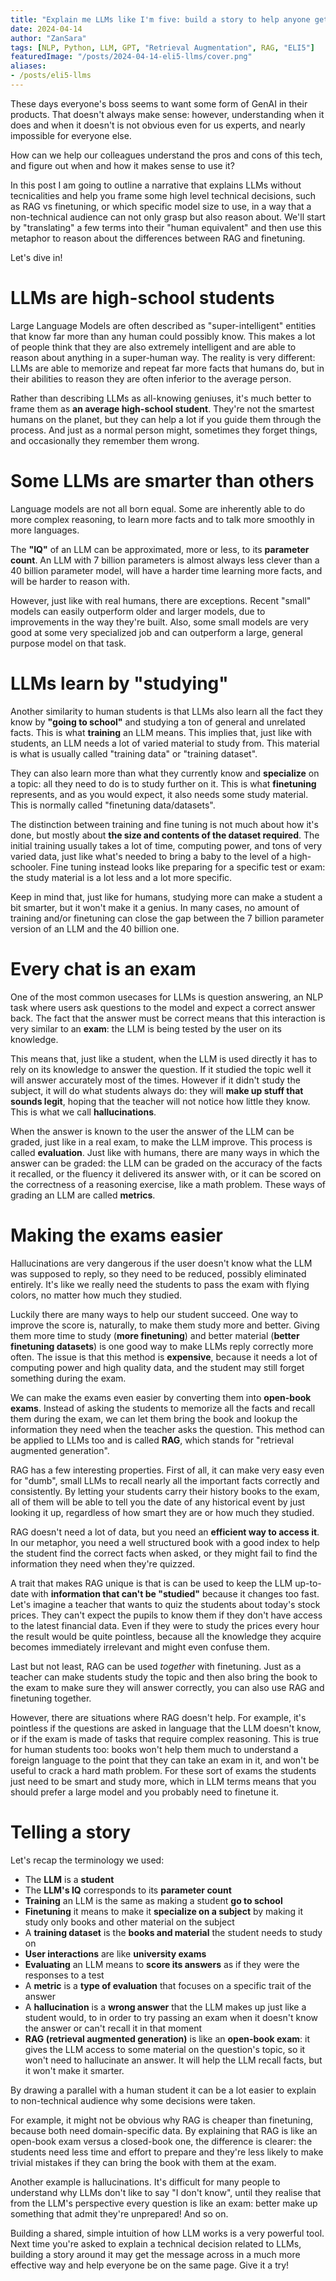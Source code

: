 ```yaml
---
title: "Explain me LLMs like I'm five: build a story to help anyone get the idea"
date: 2024-04-14
author: "ZanSara"
tags: [NLP, Python, LLM, GPT, "Retrieval Augmentation", RAG, "ELI5"]
featuredImage: "/posts/2024-04-14-eli5-llms/cover.png"
aliases:
- /posts/eli5-llms
---
```


These days everyone's boss seems to want some form of GenAI in their products. That doesn't always make sense: however, understanding when it does and when it doesn't is not obvious even for us experts, and nearly impossible for everyone else.

How can we help our colleagues understand the pros and cons of this tech, and figure out when and how it makes sense to use it? 

In this post I am going to outline a narrative that explains LLMs without tecnicalities and help you frame some high level technical decisions, such as RAG vs finetuning, or which specific model size to use, in a way that a non-technical audience can not only grasp but also reason about. We'll start by "translating" a few terms into their "human equivalent" and then use this metaphor to reason about the differences between RAG and finetuning.

Let's dive in!

# LLMs are high-school students

Large Language Models are often described as "super-intelligent" entities that know far more than any human could possibly know. This makes a lot of people think that they are also extremely intelligent and are able to reason about anything in a super-human way. The reality is very different: LLMs are able to memorize and repeat far more facts that humans do, but in their abilities to reason they are often inferior to the average person.

Rather than describing LLMs as all-knowing geniuses, it's much better to frame them as **an average high-school student**. They're not the smartest humans on the planet, but they can help a lot if you guide them through the process. And just as a normal person might, sometimes they forget things, and occasionally they remember them wrong.

# Some LLMs are smarter than others

Language models are not all born equal. Some are inherently able to do more complex reasoning, to learn more facts and to talk more smoothly in more languages.

The **"IQ"** of an LLM can be approximated, more or less, to its **parameter count**. An LLM with 7 billion parameters is almost always less clever than a 40 billion parameter model, will have a harder time learning more facts, and will be harder to reason with. 

However, just like with real humans, there are exceptions. Recent "small" models can easily outperform older and larger models, due to improvements in the way they're built. Also, some small models are very good at some very specialized job and can outperform a large, general purpose model on that task.

# LLMs learn by "studying"

Another similarity to human students is that LLMs also learn all the fact they know by **"going to school"** and studying a ton of general and unrelated facts. This is what **training** an LLM means. This implies that, just like with students, an LLM needs a lot of varied material to study from. This material is what is usually called "training data" or "training dataset".

They can also learn more than what they currently know and **specialize** on a topic: all they need to do is to study further on it. This is what **finetuning** represents, and as you would expect, it also needs some study material. This is normally called "finetuning data/datasets".

The distinction between training and fine tuning is not much about how it's done, but mostly about **the size and contents of the dataset required**. The initial training usually takes a lot of time, computing power, and tons of very varied data, just like what's needed to bring a baby to the level of a high-schooler. Fine tuning instead looks like preparing for a specific test or exam: the study material is a lot less and a lot more specific. 

Keep in mind that, just like for humans, studying more can make a student a bit smarter, but it won't make it a genius. In many cases, no amount of training and/or finetuning can close the gap between the 7 billion parameter version of an LLM and the 40 billion one.

# Every chat is an exam

One of the most common usecases for LLMs is question answering, an NLP task where users ask questions to the model and expect a correct answer back. The fact that the answer must be correct means that this interaction is very similar to an **exam**: the LLM is being tested by the user on its knowledge. 

This means that, just like a student, when the LLM is used directly it has to rely on its knowledge to answer the question. If it studied the topic well it will answer accurately most of the times. However if it didn't study the subject, it will do what students always do: they will **make up stuff that sounds legit**, hoping that the teacher will not notice how little they know. This is what we call **hallucinations**.

When the answer is known to the user the answer of the LLM can be graded, just like in a real exam, to make the LLM improve. This process is called **evaluation**. Just like with humans, there are many ways in which the answer can be graded: the LLM can be graded on the accuracy of the facts it recalled, or the fluency it delivered its answer with, or it can be scored on the correctness of a reasoning exercise, like a math problem. These ways of grading an LLM are called **metrics**.

# Making the exams easier

Hallucinations are very dangerous if the user doesn't know what the LLM was supposed to reply, so they need to be reduced, possibly eliminated entirely. It's like we really need the students to pass the exam with flying colors, no matter how much they studied.

Luckily there are many ways to help our student succeed. One way to improve the score is, naturally, to make them study more and better. Giving them more time to study (**more finetuning**) and better material (**better finetuning datasets**) is one good way to make LLMs reply correctly more often. The issue is that this method is **expensive**, because it needs a lot of computing power and high quality data, and the student may still forget something during the exam.

We can make the exams even easier by converting them into **open-book exams**. Instead of asking the students to memorize all the facts and recall them during the exam, we can let them bring the book and lookup the information they need when the teacher asks the question. This method can be applied to LLMs too and is called **RAG**, which stands for "retrieval augmented generation". 

RAG has a few interesting properties. First of all, it can make very easy even for "dumb", small LLMs to recall nearly all the important facts correctly and consistently. By letting your students carry their history books to the exam, all of them will be able to tell you the date of any historical event by just looking it up, regardless of how smart they are or how much they studied.

RAG doesn't need a lot of data, but you need an **efficient way to access it**. In our metaphor, you need a well structured book with a good index to help the student find the correct facts when asked, or they might fail to find the information they need when they're quizzed.

A trait that makes RAG unique is that is can be used to keep the LLM up-to-date with **information that can't be "studied"** because it changes too fast. Let's imagine a teacher that wants to quiz the students about today's stock prices. They can't expect the pupils to know them if they don't have access to the latest financial data. Even if they were to study the prices every hour the result would be quite pointless, because all the knowledge they acquire becomes immediately irrelevant and might even confuse them.

Last but not least, RAG can be used *together* with finetuning. Just as a teacher can make students study the topic and then also bring the book to the exam to make sure they will answer correctly, you can also use RAG and finetuning together.

However, there are situations where RAG doesn't help. For example, it's pointless if the questions are asked in language that the LLM doesn't know, or if the exam is made of tasks that require complex reasoning. This is true for human students too: books won't help them much to understand a foreign language to the point that they can take an exam in it, and won't be useful to crack a hard math problem. For these sort of exams the students just need to be smart and study more, which in LLM terms means that you should prefer a large model and you probably need to finetune it.

# Telling a story

Let's recap the terminology we used:

- The **LLM** is a **student**
- The **LLM's IQ** corresponds to its **parameter count**
- **Training** an LLM is the same as making a student **go to school**
- **Finetuning** it means to make it **specialize on a subject** by making it study only books and other material on the subject
- A **training dataset** is the **books and material** the student needs to study on
- **User interactions** are like **university exams**
- **Evaluating** an LLM means to **score its answers** as if they were the responses to a test
- A **metric** is a **type of evaluation** that focuses on a specific trait of the answer
- A **hallucination** is a **wrong answer** that the LLM makes up just like a student would, to in order to try passing an exam when it doesn't know the answer or can't recall it in that moment
- **RAG (retrieval augmented generation)** is like an **open-book exam**: it gives the LLM access to some material on the question's topic, so it won't need to hallucinate an answer. It will help the LLM recall facts, but it won't make it smarter.

By drawing a parallel with a human student it can be a lot easier to explain to non-technical audience why some decisions were taken.

For example, it might not be obvious why RAG is cheaper than finetuning, because both need domain-specific data. By explaining that RAG is like an open-book exam versus a closed-book one, the difference is clearer: the students need less time and effort to prepare and they're less likely to make trivial mistakes if they can bring the book with them at the exam. 

Another example is hallucinations. It's difficult for many people to understand why LLMs don't like to say "I don't know", until they realise that from the LLM's perspective every question is like an exam: better make up something that admit they're unprepared! And so on.

Building a shared, simple intuition of how LLM works is a very powerful tool. Next time you're asked to explain a technical decision related to LLMs, building a story around it may get the message across in a much more effective way and help everyone be on the same page. Give it a try!
